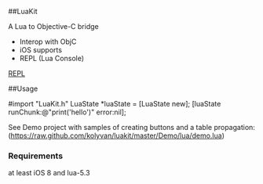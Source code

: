 ##LuaKit

A Lua to Objective-C bridge

- Interop with ObjC
- iOS supports
- REPL (Lua Console)

[REPL](https://raw.github.com/kolyvan/luakit/master/docs/repl.png)

##Usage

  #import "LuaKit.h"
  LuaState *luaState = [LuaState new];
  [luaState runChunk:@"print('hello')" error:nil];

See Demo project with samples of creating buttons and a table propagation: (https://raw.github.com/kolyvan/luakit/master/Demo/lua/demo.lua)


### Requirements
at least iOS 8 and lua-5.3